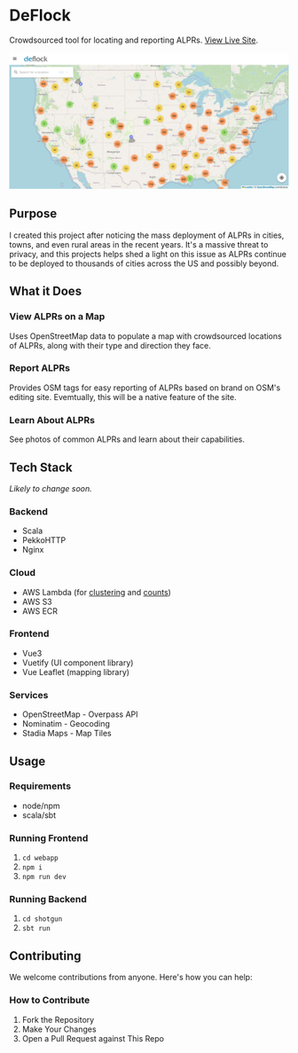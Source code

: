 # DeFlock

Crowdsourced tool for locating and reporting ALPRs. [View Live Site](https://deflock.me).

![DeFlock Screenshot](./webapp/public/map-interface-nationwide.webp)

## Purpose

I created this project after noticing the mass deployment of ALPRs in cities, towns, and even rural areas in the recent years. It's a massive threat to privacy, and this projects helps shed a light on this issue as ALPRs continue to be deployed to thousands of cities across the US and possibly beyond.

## What it Does

### View ALPRs on a Map
Uses OpenStreetMap data to populate a map with crowdsourced locations of ALPRs, along with their type and direction they face.

### Report ALPRs
Provides OSM tags for easy reporting of ALPRs based on brand on OSM's editing site. Evemtually, this will be a native feature of the site.

### Learn About ALPRs
See photos of common ALPRs and learn about their capabilities.

## Tech Stack

_Likely to change soon._

### Backend
* Scala
* PekkoHTTP
* Nginx

### Cloud
* AWS Lambda (for [clustering](serverless/alpr_clusters) and [counts](serverless/alpr_counts))
* AWS S3
* AWS ECR

### Frontend
* Vue3
* Vuetify (UI component library)
* Vue Leaflet (mapping library)

### Services
* OpenStreetMap - Overpass API
* Nominatim - Geocoding
* Stadia Maps - Map Tiles

## Usage

### Requirements
* node/npm
* scala/sbt

### Running Frontend

1. `cd webapp`
2. `npm i`
3. `npm run dev`

### Running Backend

1. `cd shotgun`
2. `sbt run`

## Contributing

We welcome contributions from anyone. Here's how you can help:

### How to Contribute

1. Fork the Repository
2. Make Your Changes
3. Open a Pull Request against This Repo
